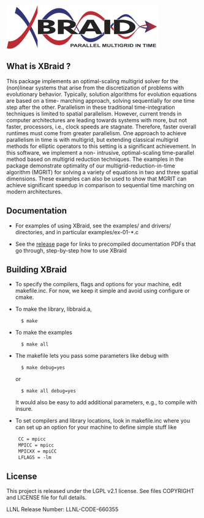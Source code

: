<!--
  - Copyright (c) 2013, Lawrence Livermore National Security, LLC. 
  - Produced at the Lawrence Livermore National Laboratory. Written by 
  - Jacob Schroder, Rob Falgout, Tzanio Kolev, Ulrike Yang, Veselin 
  - Dobrev, et al. LLNL-CODE-660355. All rights reserved.
  - 
  - This file is part of XBraid. For support, post issues to the XBraid Github page.
  - 
  - This program is free software; you can redistribute it and/or modify it under
  - the terms of the GNU General Public License (as published by the Free Software
  - Foundation) version 2.1 dated February 1999.
  - 
  - This program is distributed in the hope that it will be useful, but WITHOUT ANY
  - WARRANTY; without even the IMPLIED WARRANTY OF MERCHANTABILITY or FITNESS FOR A
  - PARTICULAR PURPOSE. See the terms and conditions of the GNU General Public
  - License for more details.
  - 
  - You should have received a copy of the GNU Lesser General Public License along
  - with this program; if not, write to the Free Software Foundation, Inc., 59
  - Temple Place, Suite 330, Boston, MA 02111-1307 USA
 -->

![](docs/img/logo_with_subtext_2_inch.png)

## What is XBraid ?

This package implements an optimal-scaling multigrid solver for the (non)linear
systems that arise from the discretization of problems with evolutionary
behavior. Typically, solution algorithms for evolution equations are based on a
time- marching approach, solving sequentially for one time step after the
other. Parallelism in these traditional time-integration techniques is limited
to spatial parallelism. However, current trends in computer architectures are
leading towards systems with more, but not faster, processors, i.e., clock
speeds are stagnate. Therefore, faster overall runtimes must come from greater
parallelism. One approach to achieve parallelism in time is with multigrid, but
extending classical multigrid methods for elliptic operators to this setting is
a significant achievement. In this software, we implement a non- intrusive,
optimal-scaling time-parallel method based on multigrid reduction techniques.
The examples in the package demonstrate optimality of our
multigrid-reduction-in-time algorithm (MGRIT) for solving a variety of
equations in two and three spatial dimensions. These examples can also be used
to show that MGRIT can achieve significant speedup in comparison to sequential
time marching on modern architectures.

## Documentation

- For examples of using XBraid, see the examples/ and drivers/ directories, and 
  in particular examples/ex-01-*.c

- See the [release](https://github.com/XBraid/xbraid/releases) page for links
  to precompiled documentation PDFs that go through, step-by-step how to use
  XBraid 


## Building XBraid

-  To specify the compilers, flags and options for your machine, edit
   makefile.inc.  For now, we keep it simple and avoid using configure or
   cmake.

-  To make the library, libbraid.a,
   
         $ make

-  To make the examples
   
         $ make all

-  The makefile lets you pass some parameters like debug with 
   
         $ make debug=yes
   
   or
   
         $ make all debug=yes
   
   It would also be easy to add additional parameters, e.g., to compile with
   insure.  


- To set compilers and library locations, look in makefile.inc
  where you can set up an option for your machine to define simple
  stuff like

       CC = mpicc
       MPICC = mpicc
       MPICXX = mpiCC
       LFLAGS = -lm


## License

This project is released under the LGPL v2.1 license. See files COPYRIGHT and
LICENSE file for full details.

LLNL Release Number: LLNL-CODE-660355

